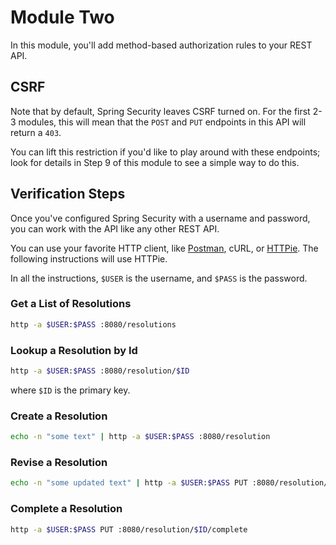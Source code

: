 # Module Two

In this module, you'll add method-based authorization rules to your REST API.

## CSRF

Note that by default, Spring Security leaves CSRF turned on. 
For the first 2-3 modules, this will mean that the `POST` and `PUT` endpoints in this API will return a `403`.

You can lift this restriction if you'd like to play around with these endpoints; look for details in Step 9 of this module to see a simple way to do this. 

## Verification Steps

Once you've configured Spring Security with a username and password, you can work with the API like any other REST API.

You can use your favorite HTTP client, like [Postman](https://getpostman.com), cURL, or [HTTPie](https://httpie.org). The following instructions will use HTTPie.

In all the instructions, `$USER` is the username, and `$PASS` is the password.

### Get a List of Resolutions
```bash
http -a $USER:$PASS :8080/resolutions
```
### Lookup a Resolution by Id
```bash
http -a $USER:$PASS :8080/resolution/$ID
```
where `$ID` is the primary key.
### Create a Resolution
```bash
echo -n "some text" | http -a $USER:$PASS :8080/resolution
```
### Revise a Resolution
```bash
echo -n "some updated text" | http -a $USER:$PASS PUT :8080/resolution/$ID/revise
```
### Complete a Resolution
```bash
http -a $USER:$PASS PUT :8080/resolution/$ID/complete
```